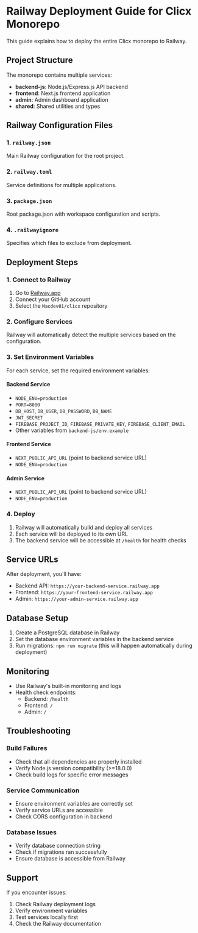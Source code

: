 # Railway Deployment Guide for Clicx Monorepo

This guide explains how to deploy the entire Clicx monorepo to Railway.

## Project Structure

The monorepo contains multiple services:

- **backend-js**: Node.js/Express.js API backend
- **frontend**: Next.js frontend application
- **admin**: Admin dashboard application
- **shared**: Shared utilities and types

## Railway Configuration Files

### 1. `railway.json`
Main Railway configuration for the root project.

### 2. `railway.toml`
Service definitions for multiple applications.

### 3. `package.json`
Root package.json with workspace configuration and scripts.

### 4. `.railwayignore`
Specifies which files to exclude from deployment.

## Deployment Steps

### 1. Connect to Railway
1. Go to [Railway.app](https://railway.app)
2. Connect your GitHub account
3. Select the `Macdev01/clicx` repository

### 2. Configure Services
Railway will automatically detect the multiple services based on the configuration.

### 3. Set Environment Variables
For each service, set the required environment variables:

#### Backend Service
- `NODE_ENV=production`
- `PORT=8080`
- `DB_HOST`, `DB_USER`, `DB_PASSWORD`, `DB_NAME`
- `JWT_SECRET`
- `FIREBASE_PROJECT_ID`, `FIREBASE_PRIVATE_KEY`, `FIREBASE_CLIENT_EMAIL`
- Other variables from `backend-js/env.example`

#### Frontend Service
- `NEXT_PUBLIC_API_URL` (point to backend service URL)
- `NODE_ENV=production`

#### Admin Service
- `NEXT_PUBLIC_API_URL` (point to backend service URL)
- `NODE_ENV=production`

### 4. Deploy
1. Railway will automatically build and deploy all services
2. Each service will be deployed to its own URL
3. The backend service will be accessible at `/health` for health checks

## Service URLs

After deployment, you'll have:
- Backend API: `https://your-backend-service.railway.app`
- Frontend: `https://your-frontend-service.railway.app`
- Admin: `https://your-admin-service.railway.app`

## Database Setup

1. Create a PostgreSQL database in Railway
2. Set the database environment variables in the backend service
3. Run migrations: `npm run migrate` (this will happen automatically during deployment)

## Monitoring

- Use Railway's built-in monitoring and logs
- Health check endpoints:
  - Backend: `/health`
  - Frontend: `/`
  - Admin: `/`

## Troubleshooting

### Build Failures
- Check that all dependencies are properly installed
- Verify Node.js version compatibility (>=18.0.0)
- Check build logs for specific error messages

### Service Communication
- Ensure environment variables are correctly set
- Verify service URLs are accessible
- Check CORS configuration in backend

### Database Issues
- Verify database connection string
- Check if migrations ran successfully
- Ensure database is accessible from Railway

## Support

If you encounter issues:
1. Check Railway deployment logs
2. Verify environment variables
3. Test services locally first
4. Check the Railway documentation
